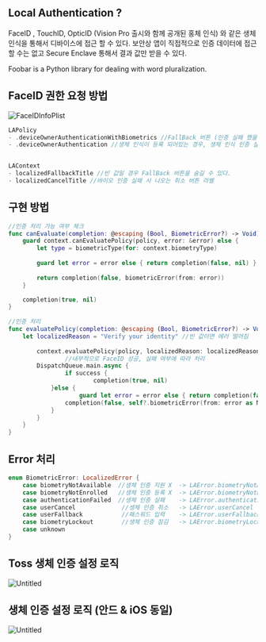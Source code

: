## Local Authentication ?  

FaceID , TouchID, OpticID (Vision Pro 출시와 함께 공개된 홍체 인식) 와 같은 생체 인식을 통해서 디바이스에 접근 할 수 있다. 보안상 앱이 직접적으로 인증 데이터에 접근할 수는 없고 Secure Enclave 통해서 결과 값만 받을 수 있다.

Foobar is a Python library for dealing with word pluralization.

## FaceID 권한 요청 방법

![FaceIDInfoPlist](https://github.com/ejssong/BiometricIDAuth/assets/59044882/4575acf5-059d-412f-a85c-c8e5af2272ce)

```swift
LAPolicy 
- .deviceOwnerAuthenticationWithBiometrics //FallBack 버튼 (인증 실패 했을 때 나오는 암호 입력 버튼)을 눌러도 빈 화면 나옴 
- .deviceOwnerAuthentication //생체 인식이 등록 되어있는 경우, 생체 인식 인증 실행. 인증이 등록 되어 있지 않거나 실패 할 경우 암호 인증 실행 


LAContext
- localizedFallbackTitle //빈 값일 경우 FallBack 버튼을 숨길 수 있다.
- localizedCancelTitle //바이오 인증 실패 시 나오는 취소 버튼 라벨 
```

## 구현 방법

```swift
//인증 처리 가능 여부 체크
func canEvaluate(completion: @escaping (Bool, BiometricError?) -> Void) {
    guard context.canEvaluatePolicy(policy, error: &error) else {
        let type = biometricType(for: context.biometryType)
        
        guard let error = error else { return completion(false, nil) }
        
        return completion(false, biometricError(from: error))
    }

    completion(true, nil)
}
 
//인증 처리 
func evaluatePolicy(completion: @escaping (Bool, BiometricError?) -> Void) {
    let localizedReason = "Verify your identity" //빈 값이면 에러 떨어짐
    
		context.evaluatePolicy(policy, localizedReason: localizedReason) { [weak self] success, error in
				//내부적으로 FaceID 성공, 실패 여부에 따라 처리
        DispatchQueue.main.async {
		        if success {
				        completion(true, nil)
            }else {
		            guard let error = error else { return completion(false, nil) }
                completion(false, self?.biometricError(from: error as NSError))
            }
        }
    }
}
```

## Error 처리
```swift
enum BiometricError: LocalizedError {
    case biometryNotAvailable  //생체 인증 지원 X  -> LAError.biometryNotAvailable
    case biometryNotEnrolled   //생체 인증 등록 X  -> LAError.biometryNotEnrolled
    case authenticationFailed  //생체 인증 실패    -> LAError.authenticationFailed
    case userCancel             //셍체 인증 취소   -> LAError.userCancel
    case userFallback           //패스워드 입력    -> LAError.userFallback
    case biometryLockout        //생체 인증 잠김   -> LAError.biometryLockout
    case unknown
}
```

## Toss 생체 인증 설정 로직 

![Untitled](https://github.com/ejssong/BiometricIDAuth/assets/59044882/5f063ad4-4e1e-4d69-bc2b-88ef1683c74f)

## 생체 인증 설정 로직 (안드 & iOS 동일)

![Untitled](https://github.com/ejssong/BiometricIDAuth/assets/59044882/474a6b03-f757-4d6f-b68d-aa7c02dc10b9)

